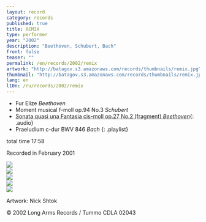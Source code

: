 ```yaml
---
layout: record
category: records
published: true
title: REMIX
type: performer
year: "2002"
description: "Beethoven, Schubert, Bach"
front: false
teaser: ""
permalink: /en/records/2002/remix
artwork: "http://batagov.s3.amazonaws.com/records/thumbnails/remix.jpg"
thumbnail: "http://batagov.s3.amazonaws.com/records/thumbnails/remix.jpg"
lang: en
l10n: /ru/records/2002/remix
---
```


- Fur Elize _Beethoven_
- Moment musical f-moll op.94 No.3 _Schubert_
- [Sonata quasi una Fantasia cis-moll op.27 No.2 (fragment) _Beethoven_](http://batagov.s3.amazonaws.com/records/sounds/beethoven.mp3){: .audio}
- Praeludium c-dur BWV 846 _Bach_
{: .playlist}

total time 17:58  

Recorded in February 2001  

![](http://batagov.s3.amazonaws.com/records/artwork/remix_booklet1.jpg)  
![](http://batagov.s3.amazonaws.com/records/artwork/remix_booklet2.jpg)  
![](http://batagov.s3.amazonaws.com/records/artwork/remix_booklet3.jpg)  
![](http://batagov.s3.amazonaws.com/records/artwork/remix_booklet4.jpg)  
![](http://batagov.s3.amazonaws.com/records/artwork/remix_booklet5.jpg)  

Artwork: Nick Shtok  

© 2002 Long Arms Records / Tummo CDLA 02043